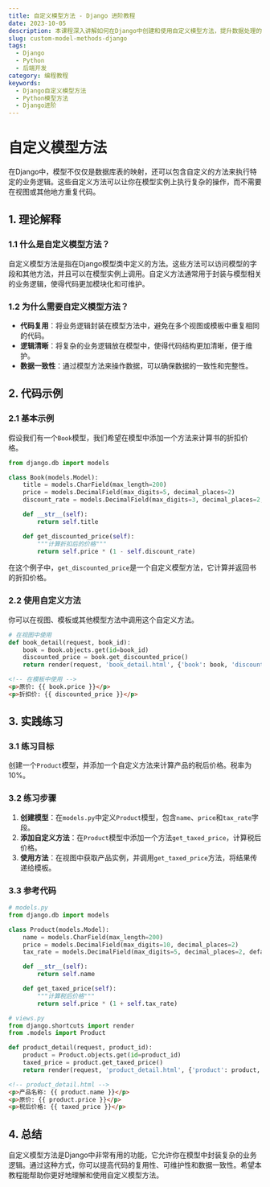```yaml
---
title: 自定义模型方法 - Django 进阶教程
date: 2023-10-05
description: 本课程深入讲解如何在Django中创建和使用自定义模型方法，提升数据处理的灵活性和效率。
slug: custom-model-methods-django
tags:
  - Django
  - Python
  - 后端开发
category: 编程教程
keywords:
  - Django自定义模型方法
  - Python模型方法
  - Django进阶
---
```


# 自定义模型方法

在Django中，模型不仅仅是数据库表的映射，还可以包含自定义的方法来执行特定的业务逻辑。这些自定义方法可以让你在模型实例上执行复杂的操作，而不需要在视图或其他地方重复代码。

## 1. 理论解释

### 1.1 什么是自定义模型方法？

自定义模型方法是指在Django模型类中定义的方法。这些方法可以访问模型的字段和其他方法，并且可以在模型实例上调用。自定义方法通常用于封装与模型相关的业务逻辑，使得代码更加模块化和可维护。

### 1.2 为什么需要自定义模型方法？

- **代码复用**：将业务逻辑封装在模型方法中，避免在多个视图或模板中重复相同的代码。
- **逻辑清晰**：将复杂的业务逻辑放在模型中，使得代码结构更加清晰，便于维护。
- **数据一致性**：通过模型方法来操作数据，可以确保数据的一致性和完整性。

## 2. 代码示例

### 2.1 基本示例

假设我们有一个`Book`模型，我们希望在模型中添加一个方法来计算书的折扣价格。

```python
from django.db import models

class Book(models.Model):
    title = models.CharField(max_length=200)
    price = models.DecimalField(max_digits=5, decimal_places=2)
    discount_rate = models.DecimalField(max_digits=3, decimal_places=2, default=0.1)

    def __str__(self):
        return self.title

    def get_discounted_price(self):
        """计算折扣后的价格"""
        return self.price * (1 - self.discount_rate)
```

在这个例子中，`get_discounted_price`是一个自定义模型方法，它计算并返回书的折扣价格。

### 2.2 使用自定义方法

你可以在视图、模板或其他模型方法中调用这个自定义方法。

```python
# 在视图中使用
def book_detail(request, book_id):
    book = Book.objects.get(id=book_id)
    discounted_price = book.get_discounted_price()
    return render(request, 'book_detail.html', {'book': book, 'discounted_price': discounted_price})
```

```html
<!-- 在模板中使用 -->
<p>原价: {{ book.price }}</p>
<p>折扣价: {{ discounted_price }}</p>
```

## 3. 实践练习

### 3.1 练习目标

创建一个`Product`模型，并添加一个自定义方法来计算产品的税后价格。税率为10%。

### 3.2 练习步骤

1. **创建模型**：在`models.py`中定义`Product`模型，包含`name`、`price`和`tax_rate`字段。
2. **添加自定义方法**：在`Product`模型中添加一个方法`get_taxed_price`，计算税后价格。
3. **使用方法**：在视图中获取产品实例，并调用`get_taxed_price`方法，将结果传递给模板。

### 3.3 参考代码

```python
# models.py
from django.db import models

class Product(models.Model):
    name = models.CharField(max_length=200)
    price = models.DecimalField(max_digits=10, decimal_places=2)
    tax_rate = models.DecimalField(max_digits=5, decimal_places=2, default=0.1)

    def __str__(self):
        return self.name

    def get_taxed_price(self):
        """计算税后价格"""
        return self.price * (1 + self.tax_rate)
```

```python
# views.py
from django.shortcuts import render
from .models import Product

def product_detail(request, product_id):
    product = Product.objects.get(id=product_id)
    taxed_price = product.get_taxed_price()
    return render(request, 'product_detail.html', {'product': product, 'taxed_price': taxed_price})
```

```html
<!-- product_detail.html -->
<p>产品名称: {{ product.name }}</p>
<p>原价: {{ product.price }}</p>
<p>税后价格: {{ taxed_price }}</p>
```

## 4. 总结

自定义模型方法是Django中非常有用的功能，它允许你在模型中封装复杂的业务逻辑。通过这种方式，你可以提高代码的复用性、可维护性和数据一致性。希望本教程能帮助你更好地理解和使用自定义模型方法。